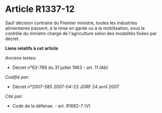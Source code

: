 # Article R1337-12

Sauf décision contraire du Premier ministre, toutes les industries alimentaires passent, à la mise en garde ou à la
mobilisation, sous le contrôle du ministre chargé de l'agriculture selon des modalités fixées par décret.

**Liens relatifs à cet article**

_Anciens textes_:

  - Décret n°63-789 du 31 juillet 1963 - art. 11 (Ab)

_Codifié par_:

  - Décret n°2007-585 2007-04-23 JORF 24 avril 2007

_Cité par_:

  - Code de la défense. - art. R1682-7 (V)
